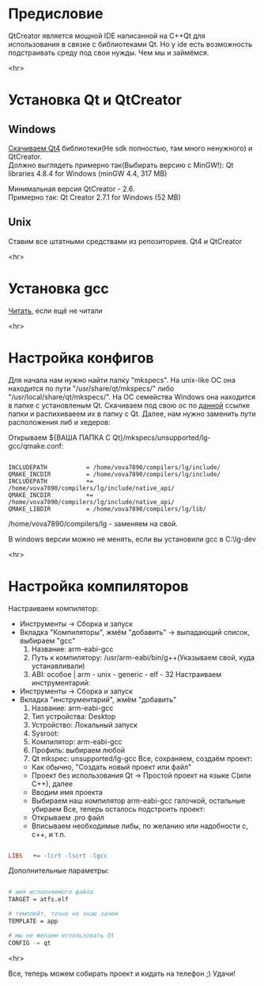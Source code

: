 # Предисловие #
QtCreator является мощной IDE написанной на С++Qt для использования в связке с библиотеками Qt. Но у ide есть возможность подстраивать среду под свои нужды. Чем мы и займёмся.


&lt;hr&gt;



# Установка Qt и QtCreator #
## Windows ##
[Скачиваем Qt4](http://qt-project.org/downloads) библиотеки(Не sdk полностью, там много ненужного) и QtCreator.<br />
Должно выглядеть примерно так(Выбирать версию с MinGW!): Qt libraries 4.8.4 for Windows (minGW 4.4, 317 MB)<br />

Минимальная версия QtCreator - 2.6.<br />
Примерно так: Qt Creator 2.7.1 for Windows (52 MB)

## Unix ##
Ставим все штатными средствами из репозиториев. Qt4 и QtCreator



&lt;hr&gt;


# Установка gcc #
[Читать](http://code.google.com/p/lg-phone-develop/wiki/CompillersSetup), если ещё не читали



&lt;hr&gt;


# Настройка конфигов #
Для начала нам нужно найти папку "mkspecs". На unix-like ОС она находится по пути "/usr/share/qt/mkspecs/" либо "/usr/local/share/qt/mkspecs/".
На ОС семейства Windows она находится в папке с установленым Qt.
Скачиваем под свою ос по [данной](http://code.google.com/p/lg-phone-develop/source/browse/#svn%2Fwiki%2FQtCreator) ссылке папки и распихиваеем их в папку с Qt.
Далее, нам нужно заменить пути расположения либ и хедеров:

Открываем ${ВАША ПАПКА С Qt}/mkspecs/unsupported/lg-gcc/qmake.conf:
```

INCLUDEPATH           = /home/vova7890/compilers/lg/include/
QMAKE_INCDIR          = /home/vova7890/compilers/lg/include/
INCLUDEPATH           += /home/vova7890/compilers/lg/include/native_api/
QMAKE_INCDIR          += /home/vova7890/compilers/lg/include/native_api/
QMAKE_LIBDIR          = /home/vova7890/compilers/lg/lib/
```

/home/vova7890/compilers/lg - заменяем на свой.

В windows версии можно не менять, если вы установили gcc в C:\lg-dev



&lt;hr&gt;


# Настройка компиляторов #
Настраиваем компилятор:
  * Инструменты -> Сборка и запуск
  * Вкладка "Компиляторы", жмём "добавить" -> выпадающий список, выбираем "gcc"
    1. Название: arm-eabi-gcc
    1. Путь к компилятору: /usr/arm-eabi/bin/g++(Указываем свой, куда устанавливали)
    1. ABI: особое | arm - unix - generic - elf - 32
Настраиваем инструментарий:
  * Инструменты -> Сборка и запуск
  * Вкладка "инструментарий", жмём "добавить"
    1. Название: arm-eabi-gcc
    1. Тип устройства: Desktop
    1. Устройство: Локальный запуск
    1. Sysroot:
    1. Компилятор: arm-eabi-gcc
    1. Профиль: выбираем любой
    1. Qt mkspec: unsupported/lg-gcc
Все, сохраняем, создаём проект:
    * Как обычно, "Создать новый проект или файл"
    * Проект без использования Qt -> Простой проект на языке С(или С++), далее
    * Вводим имя проекта
    * Выбираем наш компилятор arm-eabi-gcc галочкой, остальные убираем
Все, теперь осталось подстроить проект:
    * Открываем .pro файл
    * Вписываем необходимые либы, по желанию или надобности c, c++, и т.п.
```ini

LIBS   += -lcrt -lscrt -lgcc
```

Дополнительные параметры:
```bash

# имя исполняемого файла
TARGET = atfs.elf

# темплейт, точно не знаю зачем
TEMPLATE = app

# мы не желаем использовать Qt
CONFIG -= qt
```



&lt;hr&gt;


Все, теперь можем собирать проект и кидать на телефон ;)
Удачи!